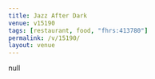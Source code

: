 ```yaml
---
title: Jazz After Dark
venue: v15190
tags: [restaurant, food, "fhrs:413780"]
permalink: /v/15190/
layout: venue
---
```

null